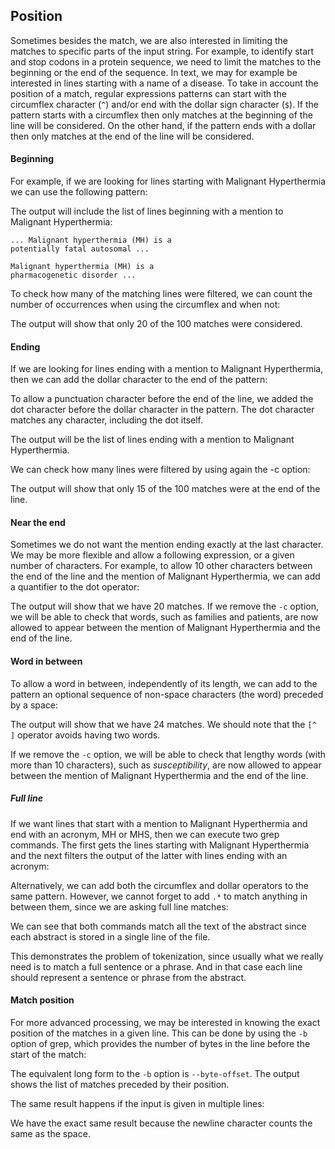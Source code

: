 <script>
import Execute from "$components/Execute.svelte";
</script>

## Position

Sometimes besides the match, we are also interested in limiting the matches
to specific parts of the input string. For example, to identify start and stop
codons in a protein sequence, we need to limit the matches to the beginning
or the end of the sequence. In text, we may for example be interested in
lines starting with a name of a disease. To take in account the position of a
match, regular expressions patterns can start with the circumflex character
(`^`) and/or end with the dollar sign character (`$`).
If the pattern starts with a circumflex then only matches at the beginning
of the line will be considered. On the other hand, if the pattern ends with a
dollar then only matches at the end of the line will be considered.

#### Beginning

For example, if we are looking for lines starting with Malignant Hyperthermia
we can use the following pattern:

<Execute command="grep -E '^(M|m)alignant (H|h)yperthermia' chebi_27732.txt" />

The output will include the list of lines beginning with a mention to Malignant Hyperthermia:

```text
... Malignant hyperthermia (MH) is a
potentially fatal autosomal ...

Malignant hyperthermia (MH) is a
pharmacogenetic disorder ...
```

To check how many of the matching lines were filtered, we can count the
number of occurrences when using the circumflex and when not:

<Execute command="grep -c -E '^(M|m)alignant (H|h)yperthermia' chebi_27732.txt
grep -c -E '(M|m)alignant (H|h)yperthermia' chebi_27732.txt" />

The output will show that only 20 of the 100 matches were considered.

#### Ending

If we are looking for lines ending with a mention to Malignant Hyperthermia,
then we can add the dollar character to the end of the pattern:

<Execute command="grep -E '(M|m)alignant (H|h)yperthermia.$' chebi_27732.txt" />

To allow a punctuation character before the end of the line, we added the
dot character before the dollar character in the pattern. The dot character
matches any character, including the dot itself.

The output will be the list of lines ending with a mention to Malignant
Hyperthermia.

We can check how many lines were filtered by using again the -c option:
<Execute command="grep -c -E '(M|m)alignant (H|h)yperthermia.$' chebi_27732.txt" />
<Execute command="grep -c -E '(M|m)alignant (H|h)yperthermia' chebi_27732.txt" />

The output will show that only 15 of the 100 matches were at the end of the
line.

#### Near the end

Sometimes we do not want the mention ending exactly at the last character.
We may be more flexible and allow a following expression, or a given number
of characters. For example, to allow 10 other characters between the end of
the line and the mention of Malignant Hyperthermia, we can add a quantifier
to the dot operator:

<Execute command="grep -c -E '(M|m)alignant (H|h)yperthermia.{0,10}$' chebi_27732.txt" />

The output will show that we have 20 matches.
If we remove the `-c` option, we will be able to check that words, such
as families and patients, are now allowed to appear between the mention of
Malignant Hyperthermia and the end of the line.

#### Word in between

To allow a word in between, independently of its length, we can add to the
pattern an optional sequence of non-space characters (the word) preceded
by a space:

<Execute command="grep -c -E '(M|m)alignant (H|h)yperthermia( [^ ]*)?.$' chebi_27732.txt" />

The output will show that we have 24 matches. We should note that the `[^ ]`
operator avoids having two words.

If we remove the `-c` option, we will be able to check that lengthy words
(with more than 10 characters), such as _susceptibility_, are now allowed to
appear between the mention of Malignant Hyperthermia and the end of the
line.

##### Full line

If we want lines that start with a mention to Malignant Hyperthermia and end
with an acronym, MH or MHS, then we can execute two grep commands.
The first gets the lines starting with Malignant Hyperthermia and the next
filters the output of the latter with lines ending with an acronym:

<Execute command="grep -E '^(M|m)alignant (H|h)yperthermia' chebi_27732.
txt | grep -w -E 'MHS?.$'" />

Alternatively, we can add both the circumflex and dollar operators to the
same pattern. However, we cannot forget to add `.*` to match anything in
between them, since we are asking full line matches:

<Execute command="grep -w -E '^(M|m)alignant (H|h)yperthermia.*MHS?.$' chebi_27732.txt" />

We can see that both commands match all the text of the abstract since
each abstract is stored in a single line of the file.

This demonstrates the problem of tokenization, since usually what we really
need is to match a full sentence or a phrase. And in that case each line should
represent a sentence or phrase from the abstract.

#### Match position

For more advanced processing, we may be interested in knowing the exact
position of the matches in a given line. This can be done by using the `-b`
option of grep, which provides the number of bytes in the line before the
start of the match:

<Execute command="echo 'MHS MHN MHE' | grep -b -o -w -E 'MH[SNE]'" />

The equivalent long form to the `-b` option is `--byte-offset`.
The output shows the list of matches preceded by their position.

The same result happens if the input is given in multiple lines:

<Execute command="echo -e 'MHS\nMHN\nMHE' | grep -b -o -w -E 'MH[SNE]'" />

We have the exact same result because the newline character counts the same
as the space.

